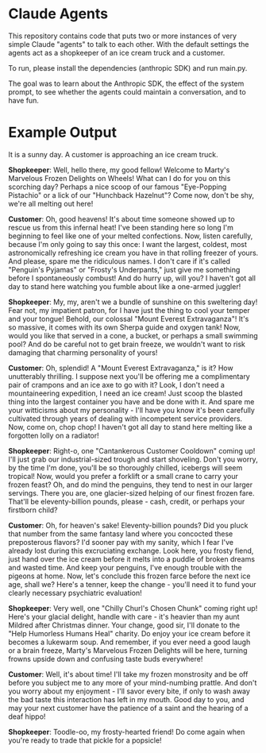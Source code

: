 # Claude Agents

This repository contains code that puts two or more instances of very simple Claude "agents" to talk to each other. With the default settings the agents act as a shopkeeper of an ice cream truck and a customer.

To run, please install the dependencies (anthropic SDK) and run main.py.

The goal was to learn about the Anthropic SDK, the effect of the system prompt, to see whether the agents could maintain a conversation, and to have fun.

# Example Output

It is a sunny day. A customer is approaching an ice cream truck.

<b>Shopkeeper</b>: Well, hello there, my good fellow! Welcome to Marty's Marvelous Frozen Delights on Wheels! What can I do for you on this scorching day? Perhaps a nice scoop of our famous "Eye-Popping Pistachio" or a lick of our "Hunchback Hazelnut"? Come now, don't be shy, we're all melting out here!

<b>Customer</b>: Oh, good heavens! It's about time someone showed up to rescue us from this infernal heat! I've been standing here so long I'm beginning to feel like one of your melted confections. Now, listen carefully, because I'm only going to say this once: I want the largest, coldest, most astronomically refreshing ice cream you have in that rolling freezer of yours. And please, spare me the ridiculous names. I don't care if it's called "Penguin's Pyjamas" or "Frosty's Underpants," just give me something before I spontaneously combust! And do hurry up, will you? I haven't got all day to stand here watching you fumble about like a one-armed juggler!

<b>Shopkeeper</b>: My, my, aren't we a bundle of sunshine on this sweltering day! Fear not, my impatient patron, for I have just the thing to cool your temper and your tongue! Behold, our colossal "Mount Everest Extravaganza"! It's so massive, it comes with its own Sherpa guide and oxygen tank! Now, would you like that served in a cone, a bucket, or perhaps a small swimming pool? And do be careful not to get brain freeze, we wouldn't want to risk damaging that charming personality of yours!

<b>Customer</b>: Oh, splendid! A "Mount Everest Extravaganza," is it? How unutterably thrilling. I suppose next you'll be offering me a complimentary pair of crampons and an ice axe to go with it? Look, I don't need a mountaineering expedition, I need an ice cream! Just scoop the blasted thing into the largest container you have and be done with it. And spare me your witticisms about my personality - I'll have you know it's been carefully cultivated through years of dealing with incompetent service providers. Now, come on, chop chop! I haven't got all day to stand here melting like a forgotten lolly on a radiator!

<b>Shopkeeper</b>: Right-o, one "Cantankerous Customer Cooldown" coming up! I'll just grab our industrial-sized trough and start shoveling. Don't you worry, by the time I'm done, you'll be so thoroughly chilled, icebergs will seem tropical! Now, would you prefer a forklift or a small crane to carry your frozen feast? Oh, and do mind the penguins, they tend to nest in our larger servings. There you are, one glacier-sized helping of our finest frozen fare. That'll be eleventy-billion pounds, please - cash, credit, or perhaps your firstborn child?

<b>Customer</b>: Oh, for heaven's sake! Eleventy-billion pounds? Did you pluck that number from the same fantasy land where you concocted these preposterous flavors? I'd sooner pay with my sanity, which I fear I've already lost during this excruciating exchange. Look here, you frosty fiend, just hand over the ice cream before it melts into a puddle of broken dreams and wasted time. And keep your penguins, I've enough trouble with the pigeons at home. Now, let's conclude this frozen farce before the next ice age, shall we? Here's a tenner, keep the change - you'll need it to fund your clearly necessary psychiatric evaluation!

<b>Shopkeeper</b>: Very well, one "Chilly Churl's Chosen Chunk" coming right up! Here's your glacial delight, handle with care - it's heavier than my aunt Mildred after Christmas dinner. Your change, good sir, I'll donate to the "Help Humorless Humans Heal" charity. Do enjoy your ice cream before it becomes a lukewarm soup. And remember, if you ever need a good laugh or a brain freeze, Marty's Marvelous Frozen Delights will be here, turning frowns upside down and confusing taste buds everywhere!

<b>Customer</b>: Well, it's about time! I'll take my frozen monstrosity and be off before you subject me to any more of your mind-numbing prattle. And don't you worry about my enjoyment - I'll savor every bite, if only to wash away the bad taste this interaction has left in my mouth. Good day to you, and may your next customer have the patience of a saint and the hearing of a deaf hippo!

<b>Shopkeeper</b>: Toodle-oo, my frosty-hearted friend! Do come again when you're ready to trade that pickle for a popsicle!
